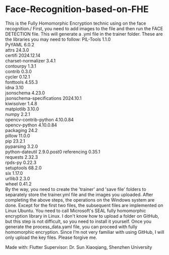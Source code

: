 # Face-Recognition-based-on-FHE
This is the Fully Homomorphic Encryption technic using on the face recognition./
First, you need to add images to the file and then run the FACE DETECTION file. This will generate a .yml file in the trainer folder.
These are the libraries you may need to follow:
PIL-Tools	1.1.0	
PyYAML	6.0.2	
attrs	24.3.0	
certifi	2024.12.14	
charset-normalizer	3.4.1	
contourpy	1.3.1	
contrib	0.3.0	
cycler	0.12.1	
fonttools	4.55.3	
idna	3.10	
jsonschema	4.23.0	
jsonschema-specifications	2024.10.1	
kiwisolver	1.4.8	
matplotlib	3.10.0	
numpy	2.2.1	
opencv-contrib-python	4.10.0.84	
opencv-python	4.10.0.84	
packaging	24.2	
pillow	11.0.0	
pip	23.2.1	
pyparsing	3.2.0	
python-dateutil	2.9.0.post0	
referencing	0.35.1	
requests	2.32.3	
rpds-py	0.22.3	
setuptools	68.2.0	
six	1.17.0	
urllib3	2.3.0	
wheel	0.41.2	
By the way, you need to create the 'trainer' and 'save file' folders to separately store the trainer.yml file and the images you uploaded.
After completing the above steps, the operations on the Windows system are done. Except for the first two files, the subsequent files are implemented on Linux Ubuntu.
You need to call Microsoft's SEAL fully homomorphic encryption library in Linux. I don't know how to upload a folder on GitHub, but this step is not difficult, so you need to install it yourself.
Once you generate the process_data.yaml file, you can proceed with fully homomorphic encryption.
Since I’m not very familiar with using GitHub, I will only upload the key files. Please forgive me.

Made with: Flutter
Supervisor: Dr. Sun Xiaoqiang, Shenzhen University

